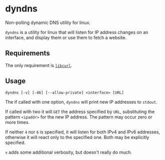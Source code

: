 dyndns
======

Non-polling dynamic DNS utility for linux.

`dyndns` is a utility for linux that will listen for IP address changes on an interface, and display them
or use them to fetch a website.

Requirements
------------

The only requirement is [`libcurl`](http://curl.haxx.se/libcurl/).

Usage
-----

    dyndns [-v] [-46] [--allow-private] <interface> [URL]
    
The if called with one option, `dyndns` will print new IP addresses to `stdout`.

If called with two it will `GET` the address specified by `URL`, substituting the pattern `<ipaddr>`
for the new IP address. The pattern may occur zero or more times.

If neither `4` nor `6` is specified, it will listen for both IPv4 and IPv6 addresses, otherwise it will
react only to the specified one. Both may be explicitly specified.

`v` adds some additional verbosity, but doesn't really do much.

